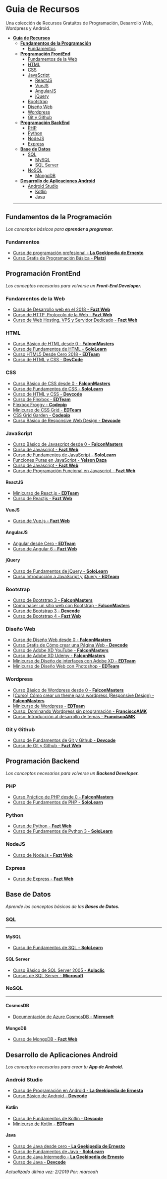 # Guia de Recursos

Una colección de Recursos Gratuitos de Programación, Desarrollo Web, Wordpress y Android.

* [**Guía de Recursos**](#guia-de-recursos)
  * [**Fundamentos de la Programación**](#fundamentos-de-la-programación)
    * [Fundamentos](#fundamentos)
  * [**Programación FrontEnd**](#programación--frontend)
    * [Fundamentos de la Web](#fundamentos-de-la-web)
    * [HTML](#html)
    * [CSS](#css)
    * [JavaScript](#javascript)
      * [ReactJS](#reactjs)
	  * [VueJS](#vuejs)
      * [AngularJS](#angularjs)
	  * [jQuery](#jquery)
    * [Bootstrap](#bootstrap)
    * [Diseño Web](#diseño-web)
    * [Wordpress](#wordpress)
    * [Git y Github](#git-y-github)
  * [**Programación BackEnd**](#programación-backend)
    * [PHP](#php)
    * [Python](#python)
    * [NodeJS](#nodejs)
    * [Express](#express)
  * [**Base de Datos**](#base-de-datos)
    * [SQL](#sql)
      * [MySQL](#mysql)
      * [SQL Server](#sqlserver)
    * [NoSQL](#nosql)
       * [MongoDB](#mongodb)
  * [**Desarrollo de Aplicaciones Android**](#desarrollo-de-aplicaciones-android)
    * [Android Studio](#android-studio)
      * [Kotlin](#kotlin)
      * [Java](#java)
  ---

## Fundamentos de la Programación
*Los conceptos básicos para **aprender a programar.***


### Fundamentos

* [Curso de programación profesional - **La Geekipedia de Ernesto**](https://www.youtube.com/playlist?list=PLyvsggKtwbLVva0XXvoqx91iaLmhgeNy7)
* [Curso Gratis de Programación Básica - **Platzi**](https://platzi.com/clases/programacion-basica/)


## Programación  FrontEnd
*Los conceptos necesarios para volverse un **Front-End Developer.***

### Fundamentos de la Web

* [Curso de Desarrollo web en el 2018 - **Fazt Web**](http://www.faztweb.com/curso/desarrollo-web-2018)
* [Curso de HTTP, Protocolo de la Web - **Fazt Web**](http://www.faztweb.com/curso/http)
* [Curso de Web Hosting, VPS y Servidor Dedicado - **Fazt Web**](http://www.faztweb.com/curso/web-hosting-vps-servidor-dedicado)


### HTML

* [Curso Básico de HTML desde 0 - **FalconMasters**](https://www.youtube.com/playlist?list=PLhSj3UTs2_yVHt2DgHky_MzzRC58UHE4z)
* [Curso de Fundamentos de HTML - **SoloLearn**](https://www.sololearn.com/Course/HTML/)
* [Curso HTML5 Desde Cero 2018 - **EDTeam**](https://www.youtube.com/playlist?list=PLv6CkzbbGAlXld23oW5eTzoSrtHkV6i99)
* [Curso de HTML y CSS - **DevCode**](https://devcode.la/cursos/html-css/)


### CSS
* [Curso Básico de CSS desde 0 - **FalconMasters** ](https://www.youtube.com/playlist?list=PLhSj3UTs2_yU0fGoS1bjpHqky4kCEmTbR&pbjreload=10)
* [Curso de Fundamentos de CSS - **SoloLearn**](https://www.sololearn.com/Course/CSS/)
* [Curso de HTML y CSS - **Devcode**](https://devcode.la/cursos/html-css/)
* [Curso de Flexbox - **EDTeam**](https://www.youtube.com/playlist?list=PLv6CkzbbGAlXhMsnAMa4KoAcDcZl0KJro)
* [Flexbox Froggy - **Codepip**](https://flexboxfroggy.com/#es)
* [Minicurso de CSS Grid - **EDTeam**](https://www.youtube.com/playlist?list=PLv6CkzbbGAlUq2_0sCXr2Q4avnCHVVlGX)
* [CSS Grid Garden - **Codepip**](https://cssgridgarden.com/#es)
* [Curso Básico de Responsive Web Design - **Devcode**](https://devcode.la/cursos/curso-basico-de-responsive-web-design/)


### JavaScript
* [Curso Básico de Javascript desde 0 - **FalconMasters**](https://www.youtube.com/playlist?list=PLhSj3UTs2_yVC0iaCGf16glrrfXuiSd0G)
* [Curso de Javascript - **Fazt Web**](http://www.faztweb.com/curso/javascript)
* [Curso de Fundamentos de JavaScript - **SoloLearn**](https://www.sololearn.com/Play/JavaScript)
* [Funciones Puras en JavaScript - **Yeison Daza**](https://medium.com/entendiendo-javascript/funciones-puras-en-javascript-crea-funciones-libres-c2b9b3785418)
* [Curso de Javascript - **Fazt Web**]()
* [Curso de Programación Funcional en Javascript - **Fazt Web**](http://www.faztweb.com/curso/javascript-programaci%C3%B3n-funcional)


#### ReactJS
* [Minicurso de React.js - **EDTeam**](https://www.youtube.com/playlist?list=PLv6CkzbbGAlVTJGLS-H1ltmxFMg7bgrE8)
* [Curso de Reactjs - **Fazt Web**](http://www.faztweb.com/curso/reactjs)


#### VueJS
* [Curso de Vue.js - **Fazt Web**](http://www.faztweb.com/curso/vuejs)


#### AngularJS
* [Angular desde Cero - **EDTeam**](https://www.youtube.com/playlist?list=PLv6CkzbbGAlVyKbdSjskfV-C-yPjhb3qE)
* [Curso de Angular 6 - **Fazt Web**](http://www.faztweb.com/curso/angular)


#### jQuery
* [Curso de Fundamentos de jQuery - **SoloLearn**](https://www.sololearn.com/Course/jQuery/)
* [Curso Introducción a JavaScript y jQuery - **EDTeam**](https://www.youtube.com/playlist?list=PLv6CkzbbGAlVOqzEdwvJog3aZ_AEq1OjY)

### Bootstrap
* [Curso de Bootstrap 3 - **FalconMasters**](https://www.youtube.com/playlist?list=PLhSj3UTs2_yWTKvu1Aq3xUhzIJNBZ3MFW)
* [Como hacer un sitio web con Bootstrap - **FalconMasters**](https://www.youtube.com/playlist?list=PLhSj3UTs2_yUrzFL3f2zDwBCKMpAVBBz_)
* [Curso de Bootstrap 3 - **Devcode**](https://devcode.la/cursos/bootstrap3/)
* [Curso de Bootstrap 4 - **Fazt Web**](http://www.faztweb.com/curso/bootstrap4)


### Diseño Web
* [Curso de Diseño Web desde 0 - **FalconMasters**](https://www.youtube.com/playlist?list=PLhSj3UTs2_yXDfpTsKGd2iZTXZnsOTC8h)
* [Curso Gratis de Cómo crear una Página Web - **Devcode**](https://devcode.la/cursos/como-crear-una-pagina-web/)
* [Curso de Adobe XD YouTube - **FalconMasters**](https://www.youtube.com/playlist?list=PLhSj3UTs2_yVoP9-88WZI3HBS25vP6KoD)
* [Curso de Adobe XD Udemy - **FalconMasters**](https://www.udemy.com/curso-adobe-xd/)
* [Minicurso de Diseño de interfaces con Adobe XD - **EDTeam**](https://www.youtube.com/playlist?list=PLv6CkzbbGAlX0pgRHHDZhbQU03-Xts7oP)
* [Minicurso de Diseño Web con Photoshop - **EDTeam**](https://www.youtube.com/playlist?list=PLv6CkzbbGAlWiXbI0mxvN8W_fenkNMt_F)


### Wordpress
* [Curso Básico de Wordpress desde 0 - **FalconMasters**](https://www.youtube.com/playlist?list=PLhSj3UTs2_yWMco69NRWxwIww844JN9yl)
* [[Curso] Cómo crear un theme para wordpress (Responsive Design) - **FalconMasters**](https://www.youtube.com/playlist?list=PLhSj3UTs2_yUwYp_ueyulofOhRBKYa4j-)
* [Minicurso de Wordpress - **EDTeam**](https://www.youtube.com/playlist?list=PLv6CkzbbGAlUFVcXXVhhNknC2_C4Tb5zk)
* [Curso: Dominando Wordpress sin programación - **FranciscoAMK**](https://www.youtube.com/playlist?list=PL65OIoU7mGjKyRBZOiance0mIeKRCGIcC)
* [Curso: Introducción al desarrollo de temas - **FranciscoAMK**](https://www.youtube.com/playlist?list=PL65OIoU7mGjLpRLeLMM-XkVSgFW4gLYEq)


### Git y Github

* [Curso de Fundamentos de Git y Github - **Devcode**](https://devcode.la/cursos/git/)
* [Curso de Git y Github - **Fazt Web**](http://www.faztweb.com/curso/git)


## Programación Backend
*Los conceptos necesarios para volverse un **Backend Developer.***

### PHP
* [Curso Práctico de PHP desde 0 - **FalconMasters**](https://www.youtube.com/playlist?list=PLhSj3UTs2_yV7fDhr4bE3fBQFZA3Apiy_)
* [Curso de Fundamentos de PHP - **SoloLearn**](https://www.sololearn.com/Course/PHP/)


### Python
* [Curso de Python - **Fazt Web**](http://www.faztweb.com/curso/python)
* [Curso de Fundamentos de Python 3 - **SoloLearn**](https://www.sololearn.com/Course/Python/)


### NodeJS
* [Curso de Node.js - **Fazt Web**](http://www.faztweb.com/curso/nodejs)


### Express
* [Curso de Express - **Fazt Web**](http://www.faztweb.com/curso/express)


## Base de Datos
*Aprende los conceptos básicos de las **Bases de Datos.***


### SQL
---


#### MySQL
* [Curso de Fundamentos de SQL - **SoloLearn**](https://www.sololearn.com/Course/SQL/)

#### SQL Server
* [Curso Básico de SQL Server 2005 - **Aulaclic**](https://www.aulaclic.es/sqlserver/)
* [Cursos de SQL Server - **Microsoft**](https://www.microsoft.com/es-mx/learning/sql-training.aspx)


### NoSQL
---
#### CosmosDB
* [Documentación de Azure CosmosDB - **Microsoft**](https://docs.microsoft.com/en-us/azure/cosmos-db/)

#### MongoDB
* [Curso de MongoDB - **Fazt Web**](http://www.faztweb.com/curso/mongodb)


## Desarrollo de Aplicaciones Android
*Los conceptos necesarios para crear tu **App de Android.***

### Android Studio
* [Curso de Programación en Android - **La Geekipedia de Ernesto** ](https://www.youtube.com/playlist?list=PLyvsggKtwbLX06iMtXnRGX5lyjiiMaT2y)
* [Curso Básico de Android - **Devcode**](https://devcode.la/cursos/curso-basico-de-android/)


#### Kotlin
* [Curso de Fundamentos de Kotlin - **Devcode**](https://devcode.la/cursos/kotlin/)
* [Minicurso de Kotlin - **EDTeam**](https://www.youtube.com/playlist?list=PLv6CkzbbGAlUFKVLab9xCyh73zTNylglW)


#### Java
* [Curso de Java desde cero - **La Geekipedia de Ernesto**](https://www.youtube.com/playlist?list=PLyvsggKtwbLX9LrDnl1-K6QtYo7m0yXWB)
* [Curso de Fundamentos de Java - **SoloLearn**](https://www.sololearn.com/Course/Java/)
* [Curso de Java Intermedio - **La Geekipedia de Ernesto**](https://www.youtube.com/playlist?list=PLyvsggKtwbLXEZjb8HrNTbWesTKIfpNak)
* [Curso de Java - **Devcode**](https://devcode.la/cursos/fundamentos-java/)

*Actualizado última vez: 2/2019*
*Por: marcoah*